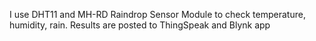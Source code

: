 I use DHT11 and MH-RD Raindrop Sensor Module to check temperature, humidity, rain.
Results are posted to ThingSpeak and Blynk app